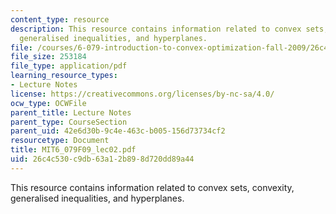 ```yaml
---
content_type: resource
description: This resource contains information related to convex sets, convexity,
  generalised inequalities, and hyperplanes.
file: /courses/6-079-introduction-to-convex-optimization-fall-2009/26c4c530c9db63a12b898d720dd89a44_MIT6_079F09_lec02.pdf
file_size: 253184
file_type: application/pdf
learning_resource_types:
- Lecture Notes
license: https://creativecommons.org/licenses/by-nc-sa/4.0/
ocw_type: OCWFile
parent_title: Lecture Notes
parent_type: CourseSection
parent_uid: 42e6d30b-9c4e-463c-b005-156d73734cf2
resourcetype: Document
title: MIT6_079F09_lec02.pdf
uid: 26c4c530-c9db-63a1-2b89-8d720dd89a44
---
```

This resource contains information related to convex sets, convexity, generalised inequalities, and hyperplanes.